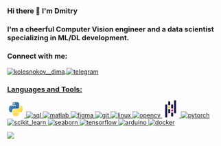 ### Hi there 👋 I'm Dmitry

### I'm  a cheerful Computer Vision engineer and a data scientist specializing in ML/DL development.

<h3 align="left">Connect with me:</h3>
<p align="left">
<a href="https://instagram.com/kolesnokov__dima" target="blank"><img align="center" src="https://raw.githubusercontent.com/rahuldkjain/github-profile-readme-generator/master/src/images/icons/Social/instagram.svg" alt="kolesnokov__dima" height="30" width="40" /> </a> <a href="https://t.me/kolesnikov_dima" target="_blank" ><img align="center" src="https://logolook.net/wp-content/uploads/2023/02/Logo-Telegram.png" alt="telegram" width="55" height="33"/>
  
</p>

<h3 align="left">Languages and Tools:</h3>
<p align="left"> <a href="https://www.python.org" target="_blank" rel="noreferrer"> <img src="https://raw.githubusercontent.com/devicons/devicon/master/icons/python/python-original.svg" alt="python" width="40" height="40"/> </a> <a href="https://www.mysql.com/" target="_blank" rel="noreferrer"> <img src="https://i.pinimg.com/736x/6c/05/fe/6c05feb252ee53ff55c321b3ba082b24.jpg" alt="sql" width="40" height="40"/> </a> <a href="https://www.mathworks.com/" target="_blank" rel="noreferrer"> <img src="https://upload.wikimedia.org/wikipedia/commons/2/21/Matlab_Logo.png" alt="matlab" width="40" height="40"/> </a> <a href="https://airflow.apache.org/" target="_blank" rel="noreferrer"> <img src="https://s3.castbox.fm/80/65/02/0832c7a5bc0534a527033ddfedfd5d00a0_scaled_v1_400.jpg" alt="figma" width="40" height="40"/> </a> <a href="https://git-scm.com/" target="_blank" rel="noreferrer"> <img src="https://www.vectorlogo.zone/logos/git-scm/git-scm-icon.svg" alt="git" width="40" height="40"/> </a> <a href="https://tableau.com/" target="_blank" rel="noreferrer"> <img src="https://user-images.githubusercontent.com/115706911/208316941-0cce6051-aa3e-42b8-9655-035cfa750c31.png" alt="linux" width="40" height="40"/> </a> <a href="https://opencv.org/" target="_blank" rel="noreferrer"> <img src="https://www.vectorlogo.zone/logos/opencv/opencv-icon.svg" alt="opencv" width="40" height="40"/> </a> <a href="https://pandas.pydata.org/" target="_blank" rel="noreferrer"> <img src="https://raw.githubusercontent.com/devicons/devicon/2ae2a900d2f041da66e950e4d48052658d850630/icons/pandas/pandas-original.svg" alt="pandas" width="40" height="40"/>  </a> <a href="https://pytorch.org/" target="_blank" rel="noreferrer"> <img src="https://www.vectorlogo.zone/logos/pytorch/pytorch-icon.svg" alt="pytorch" width="40" height="40"/> </a> <a href="https://scikit-learn.org/" target="_blank" rel="noreferrer"> <img src="https://upload.wikimedia.org/wikipedia/commons/0/05/Scikit_learn_logo_small.svg" alt="scikit_learn" width="40" height="40"/> </a> <a href="https://seaborn.pydata.org/" target="_blank" rel="noreferrer"> <img src="https://www.educative.io/api/edpresso/shot/5096396179374080/image/5300591913336832" alt="seaborn" width="40" height="40"/> </a> <a href="https://www.tensorflow.org" target="_blank" rel="noreferrer"> <img src="https://www.vectorlogo.zone/logos/tensorflow/tensorflow-icon.svg" alt="tensorflow" width="40" height="40"/> </a> <a href="https://www.arduino.cc/" target="_blank" rel="noreferrer"> <img src="https://cdn.worldvectorlogo.com/logos/arduino-1.svg" alt="arduino" width="40" height="40"/> </a> 
<a href="https://hub.docker.com/" target="_blank" rel="noreferrer"> <img src="https://www.clipartmax.com/png/full/204-2045046_there-appears-to-be-a-whale-on-the-bottom-docker-image-icon.png" alt="docker" width="41" height="36"/> </a> </a> </p>

</p>

<p align="left">
  <img width="50%"  src="https://github-readme-stats.vercel.app/api?username=Koldim2001&count_private=true&hide=issues,contribs&rank_icon=github&show_icons=false&include_all_commits=true&hide_border=true&hide_title=true" />  
</p>

